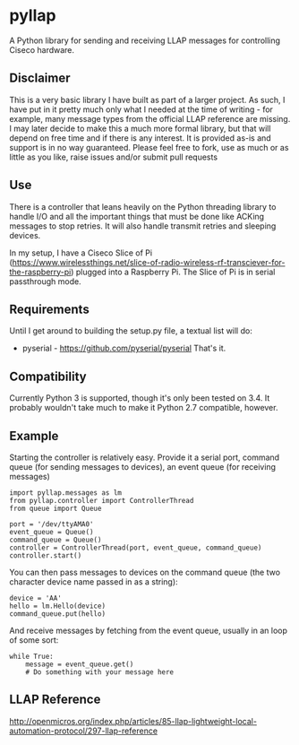 # pyllap
A Python library for sending and receiving LLAP messages for controlling Ciseco hardware.

## Disclaimer
This is a very basic library I have built as part of a larger project. As such, I have put in it pretty much only what I needed at the time of writing - for example, many message types from the official LLAP reference are missing. I may later decide to make this a much more formal library, but that will depend on free time and if there is any interest. It is provided as-is and support is in no way guaranteed. Please feel free to fork, use as much or as little as you like, raise issues and/or submit pull requests

## Use
There is a controller that leans heavily on the Python threading library to handle I/O and all the important things that must be done like ACKing messages to stop retries. It will also handle transmit retries and sleeping devices.

In my setup, I have a Ciseco Slice of Pi (https://www.wirelessthings.net/slice-of-radio-wireless-rf-transciever-for-the-raspberry-pi) plugged into a Raspberry Pi. The Slice of Pi is in serial passthrough mode.

## Requirements
Until I get around to building the setup.py file, a textual list will do:
* pyserial - https://github.com/pyserial/pyserial
That's it.

## Compatibility
Currently Python 3 is supported, though it's only been tested on 3.4. It probably wouldn't take much to make it Python 2.7 compatible, however.

## Example
Starting the controller is relatively easy. Provide it a serial port, command queue (for sending messages to devices), an event queue (for receiving messages)

```
import pyllap.messages as lm
from pyllap.controller import ControllerThread
from queue import Queue

port = '/dev/ttyAMA0'
event_queue = Queue()
command_queue = Queue()
controller = ControllerThread(port, event_queue, command_queue)
controller.start()
```

You can then pass messages to devices on the command queue (the two character device name passed in as a string):

```
device = 'AA'
hello = lm.Hello(device)
command_queue.put(hello)
```

And receive messages by fetching from the event queue, usually in an loop of some sort:

```
while True:
    message = event_queue.get()
    # Do something with your message here
```

## LLAP Reference
http://openmicros.org/index.php/articles/85-llap-lightweight-local-automation-protocol/297-llap-reference
